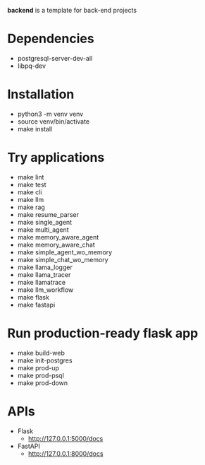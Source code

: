 **backend** is a template for back-end projects

# Dependencies
- postgresql-server-dev-all
- libpq-dev

# Installation
- python3 -m venv venv
- source venv/bin/activate
- make install

# Try applications
- make lint
- make test
- make cli
- make llm
- make rag
- make resume_parser
- make single_agent
- make multi_agent
- make memory_aware_agent
- make memory_aware_chat
- make simple_agent_wo_memory
- make simple_chat_wo_memory
- make llama_logger
- make llama_tracer
- make llamatrace
- make llm_workflow
- make flask
- make fastapi

# Run production-ready flask app
- make build-web
- make init-postgres
- make prod-up
- make prod-psql
- make prod-down

# APIs
- Flask
    - http://127.0.0.1:5000/docs
- FastAPI
    - http://127.0.0.1:8000/docs
